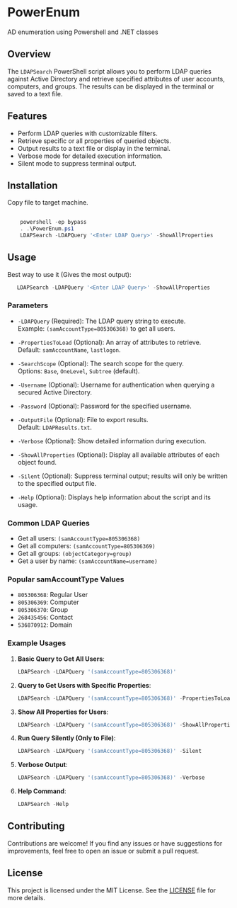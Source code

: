 # PowerEnum
AD enumeration using Powershell and .NET classes


## Overview
The `LDAPSearch` PowerShell script allows you to perform LDAP queries against Active Directory and retrieve specified attributes of user accounts, computers, and groups. The results can be displayed in the terminal or saved to a text file.

## Features
- Perform LDAP queries with customizable filters.
- Retrieve specific or all properties of queried objects.
- Output results to a text file or display in the terminal.
- Verbose mode for detailed execution information.
- Silent mode to suppress terminal output.

## Installation
Copy file to target machine.
```powershell
    
    powershell -ep bypass
    . .\PowerEnum.ps1
    LDAPSearch -LDAPQuery '<Enter LDAP Query>' -ShowAllProperties
```

## Usage
Best way to use it (Gives the most output):
 ```powershell
    LDAPSearch -LDAPQuery '<Enter LDAP Query>' -ShowAllProperties
 ```

### Parameters
- `-LDAPQuery` (Required): The LDAP query string to execute.  
  Example: `(samAccountType=805306368)` to get all users.

- `-PropertiesToLoad` (Optional): An array of attributes to retrieve.  
  Default: `samAccountName`, `lastlogon`.

- `-SearchScope` (Optional): The search scope for the query.  
  Options: `Base`, `OneLevel`, `Subtree` (default).

- `-Username` (Optional): Username for authentication when querying a secured Active Directory.

- `-Password` (Optional): Password for the specified username.

- `-OutputFile` (Optional): File to export results.  
  Default: `LDAPResults.txt`.

- `-Verbose` (Optional): Show detailed information during execution.

- `-ShowAllProperties` (Optional): Display all available attributes of each object found.

- `-Silent` (Optional): Suppress terminal output; results will only be written to the specified output file.

- `-Help` (Optional): Displays help information about the script and its usage.

### Common LDAP Queries
- Get all users: `(samAccountType=805306368)`
- Get all computers: `(samAccountType=805306369)`
- Get all groups: `(objectCategory=group)`
- Get a user by name: `(samAccountName=username)`

### Popular samAccountType Values
- `805306368`: Regular User
- `805306369`: Computer
- `805306370`: Group
- `268435456`: Contact
- `536870912`: Domain

### Example Usages

1. **Basic Query to Get All Users**:
    ```powershell
    LDAPSearch -LDAPQuery '(samAccountType=805306368)'
    ```

2. **Query to Get Users with Specific Properties**:
    ```powershell
    LDAPSearch -LDAPQuery '(samAccountType=805306368)' -PropertiesToLoad 'name', 'lastlogon'
    ```

3. **Show All Properties for Users**:
    ```powershell
    LDAPSearch -LDAPQuery '(samAccountType=805306368)' -ShowAllProperties
    ```

4. **Run Query Silently (Only to File)**:
    ```powershell
    LDAPSearch -LDAPQuery '(samAccountType=805306368)' -Silent
    ```

5. **Verbose Output**:
    ```powershell
    LDAPSearch -LDAPQuery '(samAccountType=805306368)' -Verbose
    ```

6. **Help Command**:
    ```powershell
    LDAPSearch -Help
    ```

## Contributing
Contributions are welcome! If you find any issues or have suggestions for improvements, feel free to open an issue or submit a pull request.

## License
This project is licensed under the MIT License. See the [LICENSE](LICENSE) file for more details.

